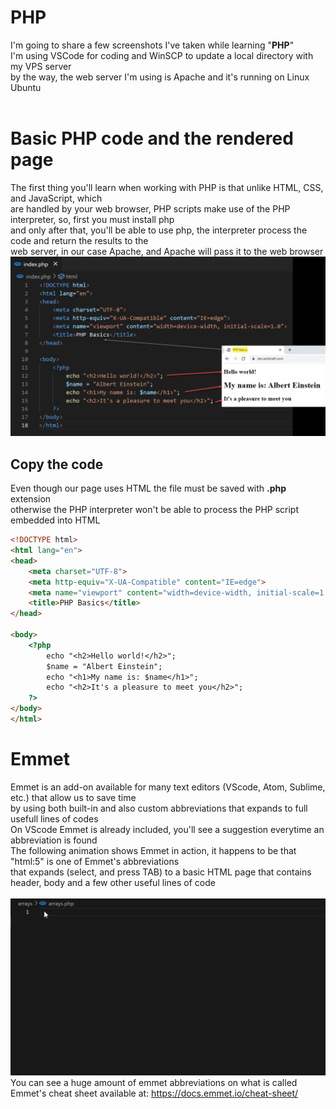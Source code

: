 # PHP
I'm going to share a few screenshots I've taken while learning "<b>PHP</b>"<br>
I'm using VSCode for coding and WinSCP to update a local directory with my VPS server<br>
by the way, the web server I'm using is Apache and it's running on Linux Ubuntu<br>
<br>
# Basic PHP code and the rendered page<br>
The first thing you'll learn when working with PHP is that unlike HTML, CSS, and JavaScript, which<br>
are handled by your web browser, PHP scripts make use of the PHP interpreter, so, first you must install php<br>
and only after that, you'll be able to use php, the interpreter process the code and return the results to the <br>
web server, in our case Apache, and Apache will pass it to the web browser<br>
<img src="/img/1.PHP-variable-print-text.png" alt="PHP Basics"><br>
## Copy the code<br>
Even though our page uses HTML the file must be saved with <b>.php</b> extension<br>
otherwise the PHP interpreter won't be able to process the PHP script embedded into HTML<br>
```html
<!DOCTYPE html>
<html lang="en">
<head>
    <meta charset="UTF-8">
    <meta http-equiv="X-UA-Compatible" content="IE=edge">
    <meta name="viewport" content="width=device-width, initial-scale=1.0">
    <title>PHP Basics</title>
</head>

<body>
    <?php
        echo "<h2>Hello world!</h2>";
        $name = "Albert Einstein";
        echo "<h1>My name is: $name</h1>";
        echo "<h2>It's a pleasure to meet you</h2>";
    ?>
</body>
</html>
```
# Emmet<br>
Emmet is an add-on available for many text editors (VScode, Atom, Sublime, etc.) that allow us to save time<br>
by using both built-in and also custom abbreviations that expands to full usefull lines of codes<br>
On VScode Emmet is already included, you'll see a suggestion everytime an abbreviation is found<br>
The following animation shows Emmet in action, it happens to be that "html:5" is one of Emmet's abbreviations<br>
that expands (select, and press TAB) to a basic HTML page that contains header, body and a few other useful lines of code<br>
<br>
<img src="/img/vscode-emmet-html5.gif" alt="Emmet in action"><br>
You can see a huge amount of emmet abbreviations on what is called Emmet's cheat sheet available at: https://docs.emmet.io/cheat-sheet/
